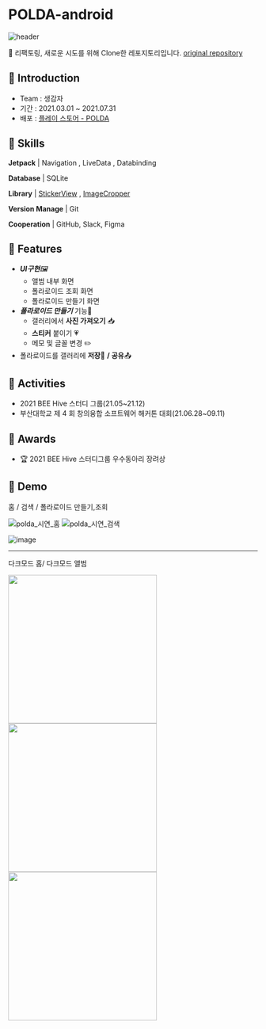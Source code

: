 # POLDA-android
![header](https://capsule-render.vercel.app/api?type=rounded&color=FFCACA&height=200&section=header&text=Polda&fontSize=90&fontColor=3C3C3C&desc=|%20나만의%20폴라로이드%20다이어리&descSize=27&descAlign=65&descAlignY=55&fontAlign=28)

📌 리팩토링, 새로운 시도를 위해 Clone한 레포지토리입니다. [original repository](https://github.com/gogumaC/apptive_2021_Polda)

## 🌼 Introduction

- Team : 생감자
- 기간 : 2021.03.01 ~ 2021.07.31
- 배포 : [플레이 스토어 - POLDA](https://play.google.com/store/apps/details?id=com.apptive.android.myapplication)


## 🌼 Skills

**Jetpack** | Navigation , LiveData , Databinding

**Database** | SQLite

**Library** | [StickerView](https://gogumac.tistory.com/2) , [ImageCropper](https://github.com/ArthurHub/Android-Image-Cropper)

**Version Manage** | Git

**Cooperation** | GitHub, Slack, Figma


## 🌼 Features

- ***UI구현**🖼️*
    - 앨범 내부 화면
    - 폴라로이드 조회 화면
    - 폴라로이드 만들기 화면
- ***폴라로이드 만들기*** 기능📸
    - 갤러리에서 **사진 가져오기** 📥
    - **스티커** 붙이기 💗
    - 메모 및 글꼴 변경 ✏️
- 폴라로이드를 갤러리에 **저장**💾 **/ 공유**📤


## 🌼 Activities

- 2021 BEE Hive 스터디 그룹(21.05~21.12)
- 부산대학교 제 4 회 창의융합 소프트웨어 해커톤 대회(21.06.28~09.11)


## 🌼 Awards

- 🏆 2021 BEE Hive 스터디그룹 우수동아리 장려상
  

## 🌼 Demo

홈 / 검색 / 폴라로이드 만들기,조회

![polda_시연_홈](https://github.com/gogumaC/POLDA-android/assets/59639035/3354a63b-940d-4ae4-a9b4-4c46a736034d)
![polda_시연_검색](https://github.com/gogumaC/POLDA-android/assets/59639035/13506000-4efa-41de-b5f9-fa105a735338)

![image](https://github.com/gogumaC/POLDA-android/assets/59639035/287b2889-d15c-49c4-ab4e-0d178cd62a51)

---

다크모드 홈/ 다크모드 앨범

<img src="https://github.com/gogumaC/POLDA-android/assets/59639035/1074e69e-43f2-4cfa-98cb-53f56d78e8a1" width=300px>
<img src="https://github.com/gogumaC/POLDA-android/assets/59639035/27249996-e1f4-4675-9f1b-9d63ee1f6b52" width=300px>
<img src="https://github.com/gogumaC/POLDA-android/assets/59639035/b6155a59-e831-48c3-a9c9-8cf45f02246f" width=300px>


